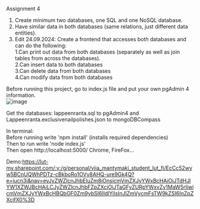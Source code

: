 Assignment 4

1. Create minimum two databases, one SQL and one NoSQL database.  
2. Have similar data in both databases (same relations, just different data entities).  
3. Edit 24.09.2024: Create a frontend that accesses both databases and can do the following:   
    1.Can print out data from both databases (separately as well as join tables from across the databases).  
    2.Can insert data to both databases  
    3.Can delete data from both databases  
    4.Can modify data from both databases  

Before running this project, go to index.js file and put your own pgAdmin 4 information.  
![image](https://github.com/user-attachments/assets/03732fda-ce8f-45ea-a15d-801d4c22cc33)

Get the databases: lappeenranta.sql to pgAdmin4 and Lappeenranta.exclusivenailpolishes.json to mongoDBCompass  


In terminal:  
Before running write 'npm install' (installs required dependencies)  
Then to run write 'node index.js'  
Then open http://localhost:5000/ Chrome, FireFox...  

Demo:https://lut-my.sharepoint.com/:v:/g/personal/viia_mantymaki_student_lut_fi/EcCc52wyw5BCnUQWhPDTz-cBkboRo1OVy8AHQ-ure9Gk4Q?e=jucn3i&nav=eyJyZWZlcnJhbEluZm8iOnsicmVmZXJyYWxBcHAiOiJTdHJlYW1XZWJBcHAiLCJyZWZlcnJhbFZpZXciOiJTaGFyZURpYWxvZy1MaW5rIiwicmVmZXJyYWxBcHBQbGF0Zm9ybSI6IldlYiIsInJlZmVycmFsTW9kZSI6InZpZXcifX0%3D
